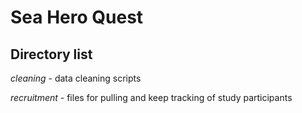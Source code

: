# Sea Hero Quest

## Directory list

*cleaning* - data cleaning scripts

*recruitment* - files for pulling and keep tracking of study participants
